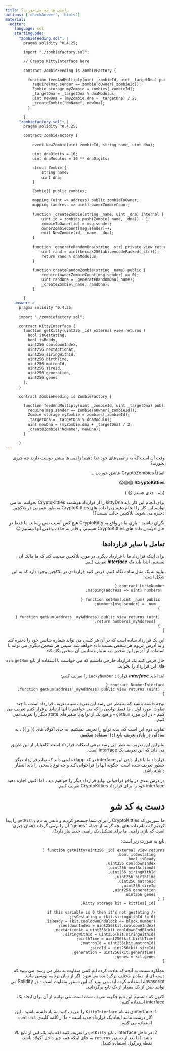 ```yaml
---
title: زامبی ها چه می خورند؟
actions: ['checkAnswer', 'hints']
material:
  editor:
    language: sol
    startingCode:
      "zombiefeeding.sol": |
        pragma solidity ^0.4.25;

        import "./zombiefactory.sol";

        // Create KittyInterface here

        contract ZombieFeeding is ZombieFactory {

          function feedAndMultiply(uint _zombieId, uint _targetDna) public {
            require(msg.sender == zombieToOwner[_zombieId]);
            Zombie storage myZombie = zombies[_zombieId];
            _targetDna = _targetDna % dnaModulus;
            uint newDna = (myZombie.dna + _targetDna) / 2;
            _createZombie("NoName", newDna);
          }

        }
      "zombiefactory.sol": |
        pragma solidity ^0.4.25;

        contract ZombieFactory {

            event NewZombie(uint zombieId, string name, uint dna);

            uint dnaDigits = 16;
            uint dnaModulus = 10 ** dnaDigits;

            struct Zombie {
                string name;
                uint dna;
            }

            Zombie[] public zombies;

            mapping (uint => address) public zombieToOwner;
            mapping (address => uint) ownerZombieCount;

            function _createZombie(string _name, uint _dna) internal {
                uint id = zombies.push(Zombie(_name, _dna)) - 1;
                zombieToOwner[id] = msg.sender;
                ownerZombieCount[msg.sender]++;
                emit NewZombie(id, _name, _dna);
            }

            function _generateRandomDna(string _str) private view returns (uint) {
                uint rand = uint(keccak256(abi.encodePacked(_str)));
                return rand % dnaModulus;
            }

            function createRandomZombie(string _name) public {
                require(ownerZombieCount[msg.sender] == 0);
                uint randDna = _generateRandomDna(_name);
                _createZombie(_name, randDna);
            }

        }
    answer: >
      pragma solidity ^0.4.25;

      import "./zombiefactory.sol";

      contract KittyInterface {
        function getKitty(uint256 _id) external view returns (
          bool isGestating,
          bool isReady,
          uint256 cooldownIndex,
          uint256 nextActionAt,
          uint256 siringWithId,
          uint256 birthTime,
          uint256 matronId,
          uint256 sireId,
          uint256 generation,
          uint256 genes
        );
      }

      contract ZombieFeeding is ZombieFactory {

        function feedAndMultiply(uint _zombieId, uint _targetDna) public {
          require(msg.sender == zombieToOwner[_zombieId]);
          Zombie storage myZombie = zombies[_zombieId];
          _targetDna = _targetDna % dnaModulus;
          uint newDna = (myZombie.dna + _targetDna) / 2;
          _createZombie("NoName", newDna);
        }

      }
---
```


<div dir="rtl">
وقت آن است که به زامبی های خود غذا دهیم! زامبی ها بیشتر دوست دارند چه چیزی بخورند؟

اتفاقاً CryptoZombies عاشق خوردن ...

**CryptoKitties!** 😱😱😱

(بله ، جدی هستم 😆 )

برای انجام این کار باید kittyDna را از قرارداد هوشمند CryptoKitties بخوانیم. ما می توانیم این کار را انجام دهیم زیرا داده های CryptoKitties به طور عمومی در بلاکچین ذخیره می شوند. بلاکچین جالب نیست؟!

نگران نباشید - بازی ما در واقع به CryptoKitty هیچ کس آسیب نمی رساند. ما فقط در حال *خواندن* داده های CryptoKitties هستیم، و قادر به حذف واقعی آنها نیستیم 😉

## تعامل با سایر قراردادها

برای اینکه قرارداد ما با قرارداد دیگری در مورد بلاکچین صحبت کند که ما مالک آن نیستیم، ابتدا باید یک ***interface*** تعریف کنیم.

بیایید به یک مثال ساده نگاه کنیم. فرض کنید قراردادی در بلاکچین وجود دارد که به این شکل است:

```
contract LuckyNumber {
  mapping(address => uint) numbers;

  function setNum(uint _num) public {
    numbers[msg.sender] = _num;
  }

  function getNum(address _myAddress) public view returns (uint) {
    return numbers[_myAddress];
  }
}
```

این یک قرارداد ساده است که در آن هر کسی می تواند شماره شانس خود را ذخیره کند و به آدرس اتریوم هر شخص نسبت داده خواهد شد. سپس هر شخص دیگری می تواند با استفاده از آدرس این شخص، به شماره شانس آن شخص نگاه کند.

حال فرض کنید یک قرارداد خارجی داشتیم که می خواست با استفاده از تابع `getNum` داده های این قرارداد را بخواند.

ابتدا باید ***interface*** قرارداد `LuckyNumber` را تعریف کنیم:

```
contract NumberInterface {
  function getNum(address _myAddress) public view returns (uint);
}
```

توجه داشته باشید که به نظر می رسد این تعریف شبیه تغریف قرارداد است، با چند تفاوت. مورد اول ، ما فقط توابعی را که می خواهیم با آنها ارتباط برقرار کنیم تعریف می کنیم - در این مورد `getNum` - و هیچ یک از توابع یا متغیرهای state دیگر را تغریف نمی کنیم.

تفاوت دوم این است که، بدنه توابع را تعریف نمیکنیم. به جای آکولاد های (`{` و `}`) ، به سادگی در پایان تعریف تابع (`;`) استفاده میکنیم.

بنابراین این تعریف به نظر می رسد نوعی اسکلت قرارداد است. کامپایلر از این طریق می داند که این تعریف یک interface است.

قرارداد ما با قرار دادن این interface در کد dapp ما می داند که توابع قرارداد دیگر چطور تعریف شده است، چگونه آنها را فراخوانی کند و چه نوع پاسخی را باید انتظار داشته باشد.

در درس بعدی در واقع فراخوانی توابع قرارداد دیگر را خواهیم دید ، اما اکنون اجازه دهید interface خود را برای قرارداد CryptoKitties تعریف کنیم.

# دست به کد شو

ما سورس کد CryptoKitties را برای شما جستجو کردیم و تابعی به نام `getKitty` را پیدا کردیم که تمام داده های بچه گربه، از جمله "genes" آن را برمی گرداند (همان چیزی است که بازی زامبی ما برای تشکیل یک زامبی جدید نیاز دارد!).

تابع به صورت زیر است:

```
function getKitty(uint256 _id) external view returns (
    bool isGestating,
    bool isReady,
    uint256 cooldownIndex,
    uint256 nextActionAt,
    uint256 siringWithId,
    uint256 birthTime,
    uint256 matronId,
    uint256 sireId,
    uint256 generation,
    uint256 genes
) {
    Kitty storage kit = kitties[_id];

    // if this variable is 0 then it's not gestating
    isGestating = (kit.siringWithId != 0);
    isReady = (kit.cooldownEndBlock <= block.number);
    cooldownIndex = uint256(kit.cooldownIndex);
    nextActionAt = uint256(kit.cooldownEndBlock);
    siringWithId = uint256(kit.siringWithId);
    birthTime = uint256(kit.birthTime);
    matronId = uint256(kit.matronId);
    sireId = uint256(kit.sireId);
    generation = uint256(kit.generation);
    genes = kit.genes;
}
```

عملکرد نسبت به آنچه که عادت کرده ایم کمی متفاوت به نظر می رسد. می بینید که دسته ای از مقادیر مختلف برگردانده می شود. اگر از زبان برنامه نویسی مانند Javascript استفاده کرده اید، می بینید که این دستور متفاوت است - در Solidity می توانید بیش از یک مقدار از یک تابع برگردانید.

اکنون که دانستیم این تابع چگونه تعریف شده است، می توانیم از آن برای ایجاد یک interface استفاده کنیم:

1. interfaceی به نام `KittyInterface` را تعریف کنید. به یاد داشته باشید ، این کار درست مانند ایجاد یک قرارداد جدید است - ما از کلمه کلیدی `contract` استفاده می کنیم.

2. در داخل interface ، تابع `getKitty` را تعریف کنید (که باید یک کپی از تابع بالا باشد، اما بعد از دستور `returns` به جای اینکه همه چیز داخل آکولاد باشد، نقطه ویرگول استفاده کنید).
</div>